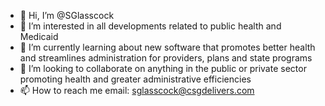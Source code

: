- 👋 Hi, I’m @SGlasscock
- 👀 I’m interested in all developments related to public health and Medicaid
- 🌱 I’m currently learning about new software that promotes better health and streamlines administration for providers, plans and state programs
- 💞️ I’m looking to collaborate on anything in the public or private sector promoting health and greater administrative efficiencies
- 📫 How to reach me
email: sglasscock@csgdelivers.com

<!---
SGlasscock/SGlasscock is a ✨ special ✨ repository because its `README.md` (this file) appears on your GitHub profile.
You can click the Preview link to take a look at your changes.
--->

